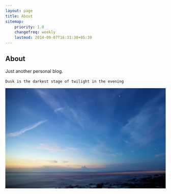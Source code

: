 ```yaml
---
layout: page
title: About
sitemap:
    priority: 1.0
    changefreq: weekly
    lastmod: 2014-09-07T16:31:30+05:30
---
```

<h2>About</h2>
Just another personal blog.

`Dusk is the darkest stage of twilight in the evening`

![](https://raw.githubusercontent.com/skydusk/skydusk.github.io/master/assets/dusk.jpg)
